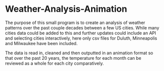 # Weather-Analysis-Animation

The purpose of this small program is to create an analysis of weather patterns over the past couple decades between a few US cities. While many cities data could be added to this and further updates could include an API and selecting cities interactively, here only csv files for Duluth, Minneapolis and Milwaukee have been included.

The data is read in, cleaned and then outputted in an animation format so that over the past 20 years, the temperature for each month can be reviewed as a whole for each city comparatively.
